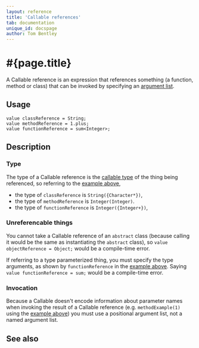 ```yaml
---
layout: reference
title: 'Callable references'
tab: documentation
unique_id: docspage
author: Tom Bentley
---
```


# #{page.title}

A Callable reference is an expression that references something (a function, method or class) 
that can be invoked by specifying an [argument list](../argument-list).

## Usage

<!-- try: -->
    value classReference = String;
    value methodReference = 1.plus;
    value functionReference = sum<Integer>;
    
## Description

### Type

The type of a Callable reference is the 
[callable type](../../structure/function/#callable_type) 
of the thing being referenced, so referring to the [example above](#usage),

* the type of `classReference` is `String({Character*})`,
* the type of `methodReference` is  `Integer(Integer)`.
* the type of `functionReference` is `Integer({Integer+})`,

### Unreferencable things

You cannot take a Callable reference of an `abstract` class (because calling it would be the 
same as instantiating the `abstract` class), so `value objectReference = Object;` 
would be a compile-time error.

If referring to a type parameterized thing, you must specify the type arguments, as 
shown by `functionReference` in the [example above](#usage). Saying 
`value functionReference = sum;` would be a compile-time error.

### Invocation 

Because a Callable doesn't encode information about parameter names when invoking the result of a 
Callable reference (e.g. `methodExample(1)` using the [example above](#usage)) you must use a 
positional argument list, not a named argument list.

## See also
